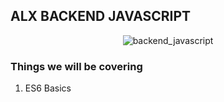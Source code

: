 ## ALX BACKEND JAVASCRIPT

<p align="center"><img src="https://image.freepik.com/free-vector/application-development-concept_285336-1007.jpg" alt="backend_javascript" /></p>

### Things we will be covering
1. ES6 Basics
